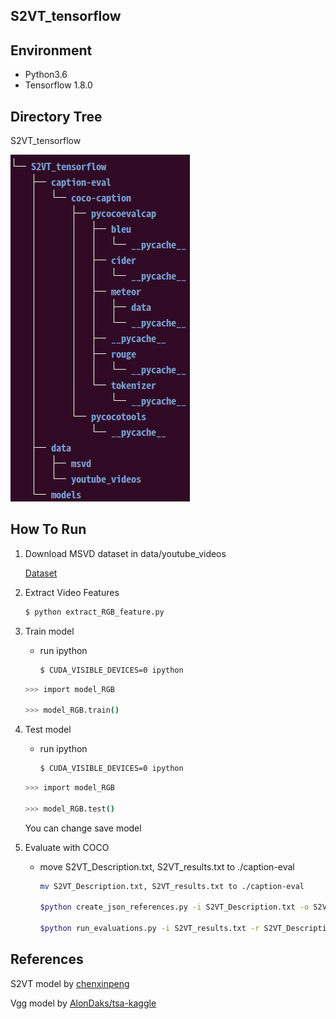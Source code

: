 ## S2VT_tensorflow

## Environment
  - Python3.6
  - Tensorflow 1.8.0
  
## Directory Tree
  S2VT_tensorflow
  
  ![alt tag](https://github.com/KangSooHan/S2VT_tensorflow/blob/master/Directory.png)
  
## How To Run
  1. Download MSVD dataset in data/youtube_videos
 
     [Dataset](http://www.cs.utexas.edu/users/ml/clamp/videoDescription)
  
  2. Extract Video Features
     ```bash
     $ python extract_RGB_feature.py
     ```
  3. Train model
  
     - run ipython
       ```bash
       $ CUDA_VISIBLE_DEVICES=0 ipython
       ```
       
     ```bash  
     >>> import model_RGB
     
     >>> model_RGB.train()
     ```

  4. Test model
  
     - run ipython
       ```bash
       $ CUDA_VISIBLE_DEVICES=0 ipython
       ```
     ```bash  
     >>> import model_RGB
     
     >>> model_RGB.test()
     ```
     
     You can change save model
     
     
  5. Evaluate with COCO
  
     - move S2VT_Description.txt, S2VT_results.txt to ./caption-eval
       ```bash
       mv S2VT_Description.txt, S2VT_results.txt to ./caption-eval
     
       $python create_json_references.py -i S2VT_Description.txt -o S2VT_Description.json
    
       $python run_evaluations.py -i S2VT_results.txt -r S2VT_Description.json
       ```

## References
  S2VT model by [chenxinpeng](https://github.com/chenxinpeng/S2VT)
  
  Vgg model by [AlonDaks/tsa-kaggle](https://github.com/AlonDaks/tsa-kaggle)
 
